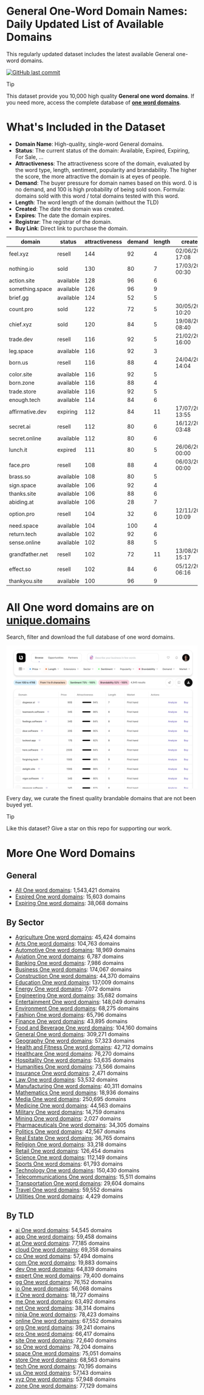 
# **General One-Word Domain Names**: Daily Updated List of Available Domains

This regularly updated dataset includes the latest available General one-word domains.

[![GitHub last commit](https://img.shields.io/github/last-commit/UniqueDomains/general-oneword-domains.svg?style=flat)]() 

> [!TIP]
> This dataset provide you 10,000 high quality **General one word domains**.
> If you need more, access the complete database of **[one word domains](https://unique.domains?utm_source=github&utm_medium=dataset&utm_campaign=General&utm_content=description.top)**.

# What's Included in the Dataset

- **Domain Name**: High-quality, single-word General domains.
- **Status**: The current status of the domain: Available, Expired, Expiring, For Sale, ...
- **Attractiveness**: The attractiveness score of the domain, evaluated by the word type, length, sentiment, popularity and brandability. The higher the score, the more attractive the domain is at eyes of people.
- **Demand**: The buyer pressure for domain names based on this word. 0 is no demand, and 100 is high probability of being sold soon. Formula: domains sold with this word / total domains tested with this word.
- **Length**: The word length of the domain (without the TLD)
- **Created**: The date the domain was created.
- **Expires**: The date the domain expires.
- **Registrar**: The registrar of the domain.
- **Buy Link**: Direct link to purchase the domain.

| domain          | status    | attractiveness | demand | length | created          | expires          | registrar                            | sectors                                      |
| --------------- | --------- | -------------- | ------ | ------ | ---------------- | ---------------- | ------------------------------------ | -------------------------------------------- |
| feel.xyz        | resell    | 144            | 92     | 4      | 02/06/2014 17:08 | 02/06/2026 23:59 | Go Daddy, LLC                        | General,Media                                |
| nothing.io      | sold      | 130            | 80     | 7      | 17/03/2015 00:30 | 17/03/2026 00:30 | Porkbun LLC                          | Arts,General,Media                           |
| action.site     | available | 128            | 96     | 6      |                  |                  |                                      | Business,Entertainment,General,Law           |
| something.space | available | 126            | 96     | 9      |                  |                  |                                      | Education,General,Media                      |
| brief.gg        | available | 124            | 52     | 5      |                  |                  |                                      | Business,Education,General,Law               |
| count.pro       | sold      | 122            | 72     | 5      | 30/05/2018 10:20 | 30/05/2026 10:20 | Dynadot Inc                          | Business,Finance,General                     |
| chief.xyz       | sold      | 120            | 84     | 5      | 19/08/2021 08:40 | 19/08/2030 23:59 | Dynadot LLC                          | Business,General,Media,Technology            |
| trade.dev       | resell    | 116            | 92     | 5      | 21/02/2019 16:00 | 21/02/2026 16:00 | Go Australia Domains, LLC            | Business,Finance,General,Retail              |
| leg.space       | available | 116            | 92     | 3      |                  |                  |                                      | Fashion,General,Healthcare,Sports            |
| born.us         | resell    | 116            | 88     | 4      | 24/04/2002 14:04 | 23/04/2026 23:59 | InternetX GmbH                       | Business,General,Humanities,Media            |
| color.site      | available | 116            | 92     | 5      |                  |                  |                                      | Arts,Fashion,General                         |
| born.zone       | available | 116            | 88     | 4      |                  |                  |                                      | Business,General,Humanities,Media            |
| trade.store     | available | 116            | 92     | 5      |                  |                  |                                      | Business,Finance,General,Retail              |
| enough.tech     | available | 114            | 84     | 6      |                  |                  |                                      | Business,Education,General,Retail            |
| affirmative.dev | expiring  | 112            | 84     | 11     | 17/07/2023 13:55 | 17/07/2025 13:55 | GoDaddy.com, LLC                     | Education,General,Humanities,Media           |
| secret.ai       | resell    | 112            | 80     | 6      | 16/12/2017 03:48 | 12/09/2026 03:48 | NameCheap, Inc.                      | Entertainment,General,Media,Technology       |
| secret.online   | available | 112            | 80     | 6      |                  |                  |                                      | Entertainment,General,Media,Technology       |
| lunch.it        | expired   | 111            | 80     | 5      | 26/06/2003 00:00 | 26/06/2025 00:00 |                                      | Food and Beverage,General,Hospitality,Retail |
| face.pro        | resell    | 108            | 88     | 4      | 06/03/2005 00:00 | 06/03/2026 00:00 | Registrar of Domain Names REG.RU LLC | Fashion,General,Healthcare,Media             |
| brass.so        | available | 108            | 80     | 5      |                  |                  |                                      | Arts,Construction,General,Manufacturing      |
| sign.space      | available | 106            | 92     | 4      |                  |                  |                                      | General,Media,Retail,Technology              |
| thanks.site     | available | 106            | 88     | 6      |                  |                  |                                      | General                                      |
| abiding.at      | available | 106            | 28     | 7      |                  |                  |                                      | General,Religion                             |
| option.pro      | resell    | 104            | 32     | 6      | 12/11/2016 10:09 | 12/11/2025 10:09 | GKG.NET, INC.                        | Finance,General                              |
| need.space      | available | 104            | 100    | 4      |                  |                  |                                      | Business,General,Healthcare                  |
| return.tech     | available | 102            | 92     | 6      |                  |                  |                                      | Business,Finance,General,Retail              |
| sense.online    | available | 102            | 88     | 5      |                  |                  |                                      | Education,General,Humanities                 |
| grandfather.net | resell    | 102            | 72     | 11     | 13/08/2001 15:17 | 13/08/2025 15:17 | GoDaddy.com, LLC                     | Education,General,Humanities,Media           |
| effect.so       | resell    | 102            | 84     | 6      | 05/12/2023 06:16 | 05/12/2025 06:16 | SOSTEC TECHNOLOGIES_LR               | Business,General,Media,Science               |
| thankyou.site   | available | 100            | 96     | 9      |                  |                  |                                      | General                                      |

# All One word domains are on [unique.domains](https://unique.domains?utm_source=github&utm_medium=dataset&utm_campaign=General&utm_content=description.bottom)

Search, filter and download the full database of one word domains.

[![Access the only remaining good domain names, before your competitors.](https://github.com/UniqueDomains/general-oneword-domains/blob/main/unique.domains.jpg?raw=true)](https://unique.domains?utm_source=github&utm_medium=dataset&utm_campaign=General&utm_content=description.image)

Every day, we curate the finest quality brandable domains that are not been buyed yet.

> [!TIP]
> Like this dataset? Give a star on this repo for supporting our work.

# More One Word Domains

## General

- [All One word domains](https://github.com/UniqueDomains/oneword-domains): 1,543,421 domains
- [Expired One word domains](https://github.com/UniqueDomains/expired-oneword-domains): 15,603 domains
- [Expiring One word domains](https://github.com/UniqueDomains/expiring-oneword-domains): 38,068 domains
## By Sector

- [Agriculture One word domains](https://github.com/UniqueDomains/agriculture-oneword-domains): 45,424 domains
- [Arts One word domains](https://github.com/UniqueDomains/arts-oneword-domains): 104,763 domains
- [Automotive One word domains](https://github.com/UniqueDomains/automotive-oneword-domains): 18,969 domains
- [Aviation One word domains](https://github.com/UniqueDomains/aviation-oneword-domains): 6,787 domains
- [Banking One word domains](https://github.com/UniqueDomains/banking-oneword-domains): 7,986 domains
- [Business One word domains](https://github.com/UniqueDomains/business-oneword-domains): 174,067 domains
- [Construction One word domains](https://github.com/UniqueDomains/construction-oneword-domains): 44,370 domains
- [Education One word domains](https://github.com/UniqueDomains/education-oneword-domains): 137,009 domains
- [Energy One word domains](https://github.com/UniqueDomains/energy-oneword-domains): 7,072 domains
- [Engineering One word domains](https://github.com/UniqueDomains/engineering-oneword-domains): 35,682 domains
- [Entertainment One word domains](https://github.com/UniqueDomains/entertainment-oneword-domains): 148,049 domains
- [Environment One word domains](https://github.com/UniqueDomains/environment-oneword-domains): 68,275 domains
- [Fashion One word domains](https://github.com/UniqueDomains/fashion-oneword-domains): 65,796 domains
- [Finance One word domains](https://github.com/UniqueDomains/finance-oneword-domains): 43,895 domains
- [Food and Beverage One word domains](https://github.com/UniqueDomains/food-and-beverage-oneword-domains): 104,160 domains
- [General One word domains](https://github.com/UniqueDomains/general-oneword-domains): 309,271 domains
- [Geography One word domains](https://github.com/UniqueDomains/geography-oneword-domains): 57,323 domains
- [Health and Fitness One word domains](https://github.com/UniqueDomains/health-and-fitness-oneword-domains): 42,712 domains
- [Healthcare One word domains](https://github.com/UniqueDomains/healthcare-oneword-domains): 76,270 domains
- [Hospitality One word domains](https://github.com/UniqueDomains/hospitality-oneword-domains): 53,635 domains
- [Humanities One word domains](https://github.com/UniqueDomains/humanities-oneword-domains): 73,566 domains
- [Insurance One word domains](https://github.com/UniqueDomains/insurance-oneword-domains): 2,471 domains
- [Law One word domains](https://github.com/UniqueDomains/law-oneword-domains): 53,532 domains
- [Manufacturing One word domains](https://github.com/UniqueDomains/manufacturing-oneword-domains): 40,311 domains
- [Mathematics One word domains](https://github.com/UniqueDomains/mathematics-oneword-domains): 18,936 domains
- [Media One word domains](https://github.com/UniqueDomains/media-oneword-domains): 250,695 domains
- [Medicine One word domains](https://github.com/UniqueDomains/medicine-oneword-domains): 44,563 domains
- [Military One word domains](https://github.com/UniqueDomains/military-oneword-domains): 14,759 domains
- [Mining One word domains](https://github.com/UniqueDomains/mining-oneword-domains): 2,027 domains
- [Pharmaceuticals One word domains](https://github.com/UniqueDomains/pharmaceuticals-oneword-domains): 34,305 domains
- [Politics One word domains](https://github.com/UniqueDomains/politics-oneword-domains): 42,567 domains
- [Real Estate One word domains](https://github.com/UniqueDomains/real-estate-oneword-domains): 36,765 domains
- [Religion One word domains](https://github.com/UniqueDomains/religion-oneword-domains): 33,218 domains
- [Retail One word domains](https://github.com/UniqueDomains/retail-oneword-domains): 126,454 domains
- [Science One word domains](https://github.com/UniqueDomains/science-oneword-domains): 112,149 domains
- [Sports One word domains](https://github.com/UniqueDomains/sports-oneword-domains): 61,793 domains
- [Technology One word domains](https://github.com/UniqueDomains/technology-oneword-domains): 150,430 domains
- [Telecommunications One word domains](https://github.com/UniqueDomains/telecommunications-oneword-domains): 15,511 domains
- [Transportation One word domains](https://github.com/UniqueDomains/transportation-oneword-domains): 29,604 domains
- [Travel One word domains](https://github.com/UniqueDomains/travel-oneword-domains): 59,552 domains
- [Utilities One word domains](https://github.com/UniqueDomains/utilities-oneword-domains): 4,429 domains
## By TLD

- [ai One word domains](https://github.com/UniqueDomains/ai-oneword-domains): 54,545 domains
- [app One word domains](https://github.com/UniqueDomains/app-oneword-domains): 59,458 domains
- [at One word domains](https://github.com/UniqueDomains/at-oneword-domains): 77,185 domains
- [cloud One word domains](https://github.com/UniqueDomains/cloud-oneword-domains): 69,358 domains
- [co One word domains](https://github.com/UniqueDomains/co-oneword-domains): 57,494 domains
- [com One word domains](https://github.com/UniqueDomains/com-oneword-domains): 19,883 domains
- [dev One word domains](https://github.com/UniqueDomains/dev-oneword-domains): 64,839 domains
- [expert One word domains](https://github.com/UniqueDomains/expert-oneword-domains): 79,400 domains
- [gg One word domains](https://github.com/UniqueDomains/gg-oneword-domains): 76,152 domains
- [io One word domains](https://github.com/UniqueDomains/io-oneword-domains): 56,068 domains
- [it One word domains](https://github.com/UniqueDomains/it-oneword-domains): 18,727 domains
- [me One word domains](https://github.com/UniqueDomains/me-oneword-domains): 63,492 domains
- [net One word domains](https://github.com/UniqueDomains/net-oneword-domains): 38,314 domains
- [ninja One word domains](https://github.com/UniqueDomains/ninja-oneword-domains): 78,423 domains
- [online One word domains](https://github.com/UniqueDomains/online-oneword-domains): 67,552 domains
- [org One word domains](https://github.com/UniqueDomains/org-oneword-domains): 39,241 domains
- [pro One word domains](https://github.com/UniqueDomains/pro-oneword-domains): 66,417 domains
- [site One word domains](https://github.com/UniqueDomains/site-oneword-domains): 72,640 domains
- [so One word domains](https://github.com/UniqueDomains/so-oneword-domains): 78,204 domains
- [space One word domains](https://github.com/UniqueDomains/space-oneword-domains): 75,051 domains
- [store One word domains](https://github.com/UniqueDomains/store-oneword-domains): 68,563 domains
- [tech One word domains](https://github.com/UniqueDomains/tech-oneword-domains): 70,195 domains
- [us One word domains](https://github.com/UniqueDomains/us-oneword-domains): 57,143 domains
- [xyz One word domains](https://github.com/UniqueDomains/xyz-oneword-domains): 57,948 domains
- [zone One word domains](https://github.com/UniqueDomains/zone-oneword-domains): 77,129 domains
        